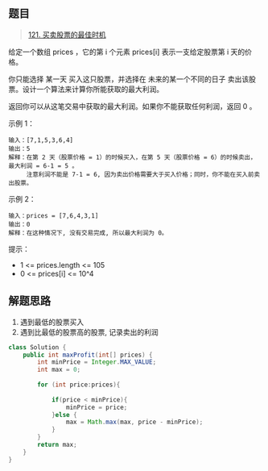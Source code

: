 ## 题目

> [121. 买卖股票的最佳时机](https://leetcode-cn.com/problems/best-time-to-buy-and-sell-stock/)

给定一个数组 prices ，它的第 i 个元素 prices[i] 表示一支给定股票第 i 天的价格。

你只能选择 某一天 买入这只股票，并选择在 未来的某一个不同的日子 卖出该股票。设计一个算法来计算你所能获取的最大利润。

返回你可以从这笔交易中获取的最大利润。如果你不能获取任何利润，返回 0 。

 

示例 1：

```
输入：[7,1,5,3,6,4]
输出：5
解释：在第 2 天（股票价格 = 1）的时候买入，在第 5 天（股票价格 = 6）的时候卖出，最大利润 = 6-1 = 5 。
     注意利润不能是 7-1 = 6, 因为卖出价格需要大于买入价格；同时，你不能在买入前卖出股票。
```

示例 2：

```
输入：prices = [7,6,4,3,1]
输出：0
解释：在这种情况下, 没有交易完成, 所以最大利润为 0。
```




提示：

* 1 <= prices.length <= 105
* 0 <= prices[i] <= 10^4

## 解题思路

1. 遇到最低的股票买入
2. 遇到比最低的股票高的股票, 记录卖出的利润

```java
class Solution {
    public int maxProfit(int[] prices) {
        int minPrice = Integer.MAX_VALUE;
        int max = 0;
        
        for (int price:prices){
            
            if(price < minPrice){
                minPrice = price;
            }else {
                max = Math.max(max, price - minPrice);
            }
        }
        return max;
    }
}
```

